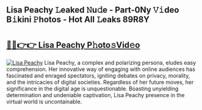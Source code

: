 ## Lisa Peachy 𝙻eaked 𝙽u𝚍e - Part-0Ny 𝚅𝚒deo B𝚒kini 𝙿hotos - Hot All 𝙻eaks 89R8Y

# <h2><a href="http://ld3w6r4.urlbe.top/?page=Lisa+Peachy">🔗🔗👉👉 Lisa Peachy P𝚑oto𝚜Vid𝚎o</a></h2>

[![Lisa Peachy](https://i.imgur.com/eBuTRDB.gif)](http://ld3w6r4.urlbe.top/?page=Lisa+Peachy)
Lisa Peachy, a complex and polarizing persona, eludes easy comprehension. Her innovative way of engaging with online audiences has fascinated and enraged spectators, igniting debates on privacy, morality, and the intricacies of digital societies. Regardless of her future moves, her significance in the digital age is unquestionable. Boasting unyielding determination and undeniable captivation, Lisa Peachy presence in the virtual world is uncontainable.
